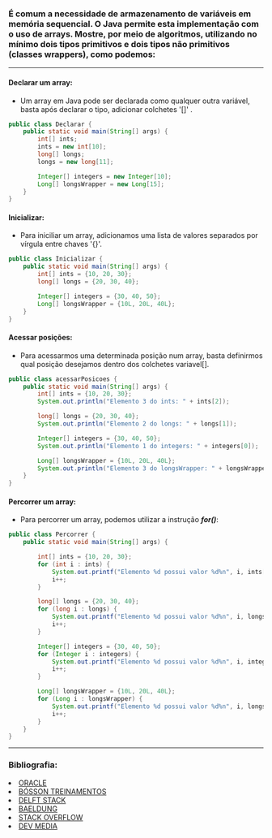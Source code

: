 ### É comum a necessidade de armazenamento de variáveis em memória sequencial. O Java permite esta implementação com o uso de arrays. Mostre, por meio de algoritmos, utilizando no mínimo dois tipos primitivos e dois tipos não primitivos (classes wrappers), como podemos:

---

#### Declarar um array:

- Um array em Java pode ser declarada como qualquer outra variável, basta após declarar o tipo, adicionar colchetes '[]'
  .

````java
public class Declarar {
    public static void main(String[] args) {
        int[] ints;
        ints = new int[10];
        long[] longs;
        longs = new long[11];

        Integer[] integers = new Integer[10];
        Long[] longsWrapper = new Long[15];
    }
}
````

#### Inicializar:

- Para iniciliar um array, adicionamos uma lista de valores separados por vírgula entre chaves '{}'.

````java
public class Inicializar {
    public static void main(String[] args) {
        int[] ints = {10, 20, 30};
        long[] longs = {20, 30, 40};

        Integer[] integers = {30, 40, 50};
        Long[] longsWrapper = {10L, 20L, 40L};
    }
}
````

#### Acessar posições:

- Para acessarmos uma determinada posição num array, basta definirmos qual posição desejamos dentro dos colchetes
  variavel[].

````java
public class acessarPosicoes {
    public static void main(String[] args) {
        int[] ints = {10, 20, 30};
        System.out.println("Elemento 3 do ints: " + ints[2]);

        long[] longs = {20, 30, 40};
        System.out.println("Elemento 2 do longs: " + longs[1]);

        Integer[] integers = {30, 40, 50};
        System.out.println("Elemento 1 do integers: " + integers[0]);

        Long[] longsWrapper = {10L, 20L, 40L};
        System.out.println("Elemento 3 do longsWrapper: " + longsWrapper[2]);
    }
}
````

#### Percorrer um array:

- Para percorrer um array, podemos utilizar a instrução <i><b>for()</b></i>:

````java
public class Percorrer {
    public static void main(String[] args) {

        int[] ints = {10, 20, 30};
        for (int i : ints) {
            System.out.printf("Elemento %d possui valor %d%n", i, ints[i]);
            i++;
        }

        long[] longs = {20, 30, 40};
        for (long i : longs) {
            System.out.printf("Elemento %d possui valor %d%n", i, longs[i]);
            i++;
        }

        Integer[] integers = {30, 40, 50};
        for (Integer i : integers) {
            System.out.printf("Elemento %d possui valor %d%n", i, integers[i]);
            i++;
        }

        Long[] longsWrapper = {10L, 20L, 40L};
        for (Long i : longsWrapper) {
            System.out.printf("Elemento %d possui valor %d%n", i, longsWrapper[i]);
            i++;
        }
    }
}
````
---

### Bibliografia:

<li><a href="https://docs.oracle.com/javase/specs/jls/se8/html/jls-10.html#jls-10.6">ORACLE</a></li>
<li><a href="http://www.bosontreinamentos.com.br/java/como-acessar-os-elementos-de-um-array-unidimensional-em-java/#:~:text=Os%20elementos%20em%20um%20array,10%20%2D1%20%3D%20%C3%ADndice%209.">BÓSSON TREINAMENTOS</a></li>
<li><a href="https://www.delftstack.com/pt/howto/java/how-to-initialize-an-array-in-java/">DELFT STACK</a></li>
<li><a href="https://www.baeldung.com/java-initialize-array">BAELDUNG</a></li>
<li><a href="https://stackoverflow.com/questions/1938101/how-to-initialize-an-array-in-java">STACK OVERFLOW</a></li>
<li><a href="https://www.devmedia.com.br/trabalhando-com-arrays-em-java/25530">DEV MEDIA</a></li>

